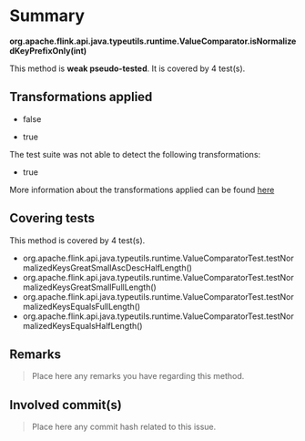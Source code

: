 # Summary
**org.apache.flink.api.java.typeutils.runtime.ValueComparator.isNormalizedKeyPrefixOnly(int)**

This method is **weak pseudo-tested**.
It is covered by 4 test(s). 


## Transformations applied

- false

- true


The test suite was not able to detect the following transformations:
 * true 


More information about the transformations applied can be found [here](https://github.com/STAMP-project/pitest-descartes)

## Covering tests
This method is covered by 4 test(s).
* org.apache.flink.api.java.typeutils.runtime.ValueComparatorTest.testNormalizedKeysGreatSmallAscDescHalfLength()
* org.apache.flink.api.java.typeutils.runtime.ValueComparatorTest.testNormalizedKeysGreatSmallFullLength()
* org.apache.flink.api.java.typeutils.runtime.ValueComparatorTest.testNormalizedKeysEqualsFullLength()
* org.apache.flink.api.java.typeutils.runtime.ValueComparatorTest.testNormalizedKeysEqualsHalfLength()


## Remarks
> Place here any remarks you have regarding this method.

## Involved commit(s)

> Place here any commit hash related to this issue.
